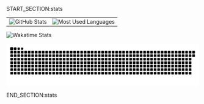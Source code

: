 
START_SECTION:stats

<table>
  <tr>
    <td>
      <img src="https://github-readme-stats.vercel.app/api?username=Ahyarnur&show_icons=true&theme=radical" alt="GitHub Stats">
    </td>
    <td>
      <img src="https://github-readme-stats.vercel.app/api/top-langs/?username=Ahyarnur&layout=compact&theme=radical" alt="Most Used Languages">
    </td>
  </tr>
</table>

![Wakatime Stats](https://github-readme-stats.vercel.app/api/wakatime?username=ahyar)


<img src="/github-user-contribution.svg">

END_SECTION:stats